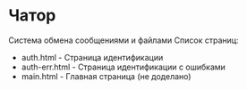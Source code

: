 # Чатор
Система обмена сообщениями и файлами
Список страниц:
* auth.html - Страница идентификации
* auth-err.html - Страница идентификации с ошибками
* main.html - Главная страница (не доделано)
